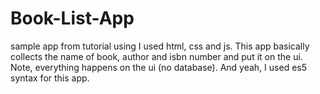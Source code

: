 # Book-List-App
sample app from tutorial using I used html, css and js.
This app basically collects the name of book, author and isbn number and put it on the ui. Note, everything happens on the ui (no database).
And yeah, I used es5 syntax for this app.
